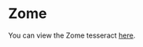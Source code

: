 # Zome

You can view the Zome tesseract [here](http://htmlpreview.github.io/?https://github.com/rtavenner/Zome/blob/master/index.html).
